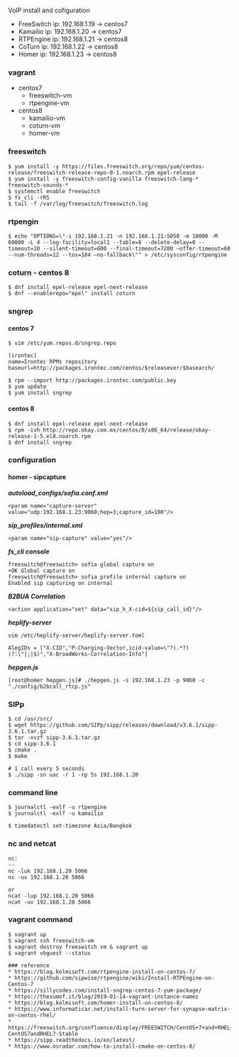 VoIP install and cofiguration
* FreeSwitch ip: 192.168.1.19 -> centos7
* Kamailio ip: 192.168.1.20 -> centos7
* RTPEngine ip: 192.168.1.21 -> centos8
* CoTurn ip: 192.168.1.22 -> centos8
* Homer ip: 192.168.1.23 -> centos8

### vagrant
- centos7
  - freeswitch-vm
  - rtpengine-vm
- centos8
  - kamailio-vm
  - coturn-vm
  - homer-vm

### freeswitch

```
$ yum install -y https://files.freeswitch.org/repo/yum/centos-release/freeswitch-release-repo-0-1.noarch.rpm epel-release
$ yum install -y freeswitch-config-vanilla freeswitch-lang-* freeswitch-sounds-*
$ systemctl enable freeswitch
$ fs_cli -rRS
$ tail -f /var/log/freeswitch/freeswitch.log
```


### rtpengin
```
$ echo "OPTIONS=\"-i 192.168.1.21 -n 192.168.1.21:5050 -m 10000 -M 60000 -L 4 --log-facility=local1 --table=8 --delete-delay=0 --timeout=10 --silent-timeout=600 --final-timeout=7200 –offer-timeout=60 --num-threads=12 --tos=184 –no-fallback\"" > /etc/sysconfig/rtpengine
```

### coturn - centos 8
```
$ dnf install epel-release epel-next-release
$ dnf --enablerepo="epel" install coturn
```
### sngrep

#### centos 7
```
$ vim /etc/yum.repos.d/sngrep.repo

[irontec]
name=Irontec RPMs repository
baseurl=http://packages.irontec.com/centos/$releasever/$basearch/

$ rpm --import http://packages.irontec.com/public.key
$ yum update
$ yum install sngrep
```

#### centos 8
```
$ dnf install epel-release epel-next-release
$ rpm -ivh http://repo.okay.com.mx/centos/8/x86_64/release/okay-release-1-5.el8.noarch.rpm
$ dnf install sngrep
```

### configuration

#### homer - sipcapture

***autoload_configs/sofia.conf.xml***
```
<param name="capture-server" value="udp:192.168.1.23:9060;hep=3;capture_id=100"/>
```

***sip_profiles/internal.xml***
```
<param name="sip-capture" value="yes"/>
```

***fs_cli console***
```
freeswitch@freeswitch> sofia global capture on
+OK Global capture on
freeswitch@freeswitch> sofia profile internal capture on
Enabled sip capturing on internal
```

***B2BUA Correlation***
```
<action application="set" data="sip_h_X-cid=${sip_call_id}"/>
```

***heplify-server***
```
vim /etc/heplify-server/heplify-server.toml

AlegIDs = ["X-CID","P-Charging-Vector,icid-value=\"?(.*?)(?:\"|;|$)","X-BroadWorks-Correlation-Info"]
```

***hepgen.js***
```
[root@homer hepgen.js]# ./hepgen.js -s 192.168.1.23 -p 9060 -c "./config/b2bcall_rtcp.js"
```


### SIPp
```
$ cd /usr/src/
$ wget https://github.com/SIPp/sipp/releases/download/v3.6.1/sipp-3.6.1.tar.gz
$ tar -xvzf sipp-3.6.1.tar.gz
$ cd sipp-3.6.1
$ cmake .
$ make

# 1 call every 5 seconds
$ ./sipp -sn uac -r 1 -rp 5s 192.168.1.20

```

### command line
```
$ journalctl -exlf -u rtpengine
$ journalctl -exlf -u kamailio

$ timedatectl set-timezone Asia/Bangkok

```

### nc and netcat
```
nc:
--
nc -luk 192.168.1.20 5066
nc -uv 192.168.1.20 5066

or
ncat -lup 192.168.1.20 5066
ncat -uv 192.168.1.20 5066
```

### vagrant command
```
$ vagrant up
$ vagrant ssh freeswitch-vm
$ vagrant destroy freeswitch vm & vagrant up
$ vagrant vbguest --status

### reference
* https://blog.kolmisoft.com/rtpengine-install-on-centos-7/
* https://github.com/sipwise/rtpengine/wiki/Install-RTPEngine-on-Centos-7 
* https://sillycodes.com/install-sngrep-centos-7-yum-package/
* https://thesumof.it/blog/2019-01-14-vagrant-instance-names 
* https://blog.kolmisoft.com/homer-install-on-centos-8/
* https://www.informaticar.net/install-turn-server-for-synapse-matrix-on-centos-rhel/
* https://freeswitch.org/confluence/display/FREESWITCH/CentOS+7+and+RHEL+7#CentOS7andRHEL7-CentOS7andRHEL7-Stable
* https://sipp.readthedocs.io/en/latest/
* https://www.osradar.com/how-to-install-cmake-on-centos-8/